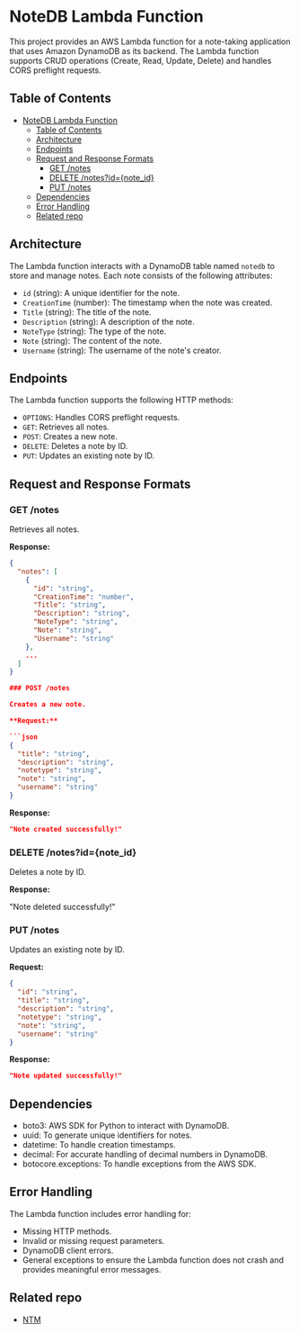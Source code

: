# NoteDB Lambda Function

This project provides an AWS Lambda function for a note-taking application that uses Amazon DynamoDB as its backend. The Lambda function supports CRUD operations (Create, Read, Update, Delete) and handles CORS preflight requests.

## Table of Contents

- [NoteDB Lambda Function](#notedb-lambda-function)
  - [Table of Contents](#table-of-contents)
  - [Architecture](#architecture)
  - [Endpoints](#endpoints)
  - [Request and Response Formats](#request-and-response-formats)
    - [GET /notes](#get-notes)
    - [DELETE /notes?id={note_id}](#delete-notesidnote_id)
    - [PUT /notes](#put-notes)
  - [Dependencies](#dependencies)
  - [Error Handling](#error-handling)
  - [Related repo](#related-repo)

## Architecture

The Lambda function interacts with a DynamoDB table named `notedb` to store and manage notes. Each note consists of the following attributes:

- `id` (string): A unique identifier for the note.
- `CreationTime` (number): The timestamp when the note was created.
- `Title` (string): The title of the note.
- `Description` (string): A description of the note.
- `NoteType` (string): The type of the note.
- `Note` (string): The content of the note.
- `Username` (string): The username of the note's creator.

## Endpoints

The Lambda function supports the following HTTP methods:

- `OPTIONS`: Handles CORS preflight requests.
- `GET`: Retrieves all notes.
- `POST`: Creates a new note.
- `DELETE`: Deletes a note by ID.
- `PUT`: Updates an existing note by ID.

## Request and Response Formats

### GET /notes

Retrieves all notes.

**Response:**

````json
{
  "notes": [
    {
      "id": "string",
      "CreationTime": "number",
      "Title": "string",
      "Description": "string",
      "NoteType": "string",
      "Note": "string",
      "Username": "string"
    },
    ...
  ]
}

### POST /notes

Creates a new note.

**Request:**

```json
{
  "title": "string",
  "description": "string",
  "notetype": "string",
  "note": "string",
  "username": "string"
}
````

**Response:**

```json
"Note created successfully!"
```

### DELETE /notes?id={note_id}

Deletes a note by ID.

**Response:**

"Note deleted successfully!"

### PUT /notes

Updates an existing note by ID.

**Request:**

```json
{
  "id": "string",
  "title": "string",
  "description": "string",
  "notetype": "string",
  "note": "string",
  "username": "string"
}
```

**Response:**

```json
"Note updated successfully!"
```

## Dependencies

- boto3: AWS SDK for Python to interact with DynamoDB.
- uuid: To generate unique identifiers for notes.
- datetime: To handle creation timestamps.
- decimal: For accurate handling of decimal numbers in DynamoDB.
- botocore.exceptions: To handle exceptions from the AWS SDK.

## Error Handling

The Lambda function includes error handling for:

- Missing HTTP methods.
- Invalid or missing request parameters.
- DynamoDB client errors.
- General exceptions to ensure the Lambda function does not crash and provides meaningful error messages.

## Related repo

- [NTM](https://github.com/Abdogouhmad/NTM)
